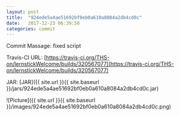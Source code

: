 ```yaml
---
layout: post
title:  "924ede5a4ae51692bf0eb0a610a8084a2db4cd0c"
date:   2017-12-23 06:39:50
categories: commit
---
```


Commit Massage: fixed script  

Travis-CI URL: [https://travis-ci.org/THS-on/lernstickWelcome/builds/320567077](https://travis-ci.org/THS-on/lernstickWelcome/builds/320567077)

JAR: [JAR]({{ site.url }}{{ site.baseurl }}/jars/924ede5a4ae51692bf0eb0a610a8084a2db4cd0c.jar)

![Picture]({{ site.url }}{{ site.baseurl }}/images/924ede5a4ae51692bf0eb0a610a8084a2db4cd0c.png)

